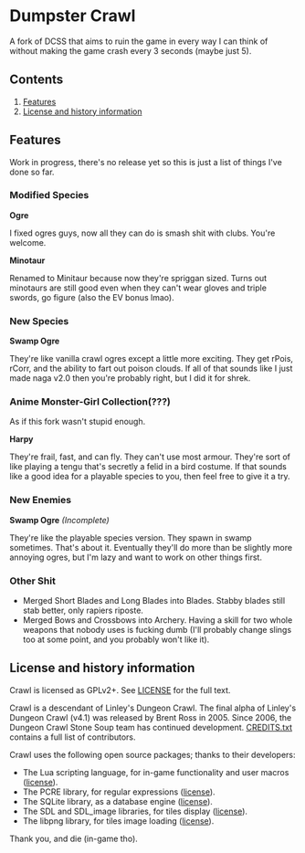 # Dumpster Crawl

A fork of DCSS that aims to ruin the game in every way I can think of without making the game crash every 3 seconds (maybe just 5).

## Contents

1. [Features](#features)
4. [License and history information](#license-and-history-information)

## Features

Work in progress, there's no release yet so this is just a list of things I've done so far.

### Modified Species

**Ogre**

I fixed ogres guys, now all they can do is smash shit with clubs. You're welcome.

**Minotaur**

Renamed to Minitaur because now they're spriggan sized. Turns out minotaurs are still good even when they can't wear gloves and triple swords, go figure (also the EV bonus lmao).

### New Species

**Swamp Ogre**

They're like vanilla crawl ogres except a little more exciting. They get rPois, rCorr, and the ability to fart out poison clouds. If all of that sounds like I just made naga v2.0 then you're probably right, but I did it for shrek.

### Anime Monster-Girl Collection(???)

As if this fork wasn't stupid enough.

**Harpy**

They're frail, fast, and can fly. They can't use most armour. They're sort of like playing a tengu that's secretly a felid in a bird costume. If that sounds like a good idea for a playable species to you, then feel free to give it a try.

### New Enemies

**Swamp Ogre** _(Incomplete)_

They're like the playable species version. They spawn in swamp sometimes. That's about it.
Eventually they'll do more than be slightly more annoying ogres, but I'm lazy and want to work on other things first.

### Other Shit

+ Merged Short Blades and Long Blades into Blades. Stabby blades still stab better, only rapiers riposte.
+ Merged Bows and Crossbows into Archery. Having a skill for two whole weapons that nobody uses is fucking dumb (I'll probably change slings too at some point, and you probably won't like it).

## License and history information

Crawl is licensed as GPLv2+. See [LICENSE](LICENSE) for the full text.

Crawl is a descendant of Linley's Dungeon Crawl. The final alpha of Linley's Dungeon Crawl (v4.1) was released by Brent Ross in 2005. Since 2006, the Dungeon Crawl Stone Soup team has continued development. [CREDITS.txt](crawl-ref/CREDITS.txt) contains a full list of contributors.

Crawl uses the following open source packages; thanks to their developers:

* The Lua scripting language, for in-game functionality and user macros ([license](crawl-ref/docs/license/lualicense.txt)).
* The PCRE library, for regular expressions ([license](crawl-ref/docs/license/pcre_license.txt)).
* The SQLite library, as a database engine ([license](https://www.sqlite.org/copyright.html)).
* The SDL and SDL_image libraries, for tiles display ([license](crawl-ref/docs/license/lgpl.txt)).
* The libpng library, for tiles image loading ([license](crawl-ref/docs/license/libpng-LICENSE.txt)).

Thank you, and die (in-game tho).
